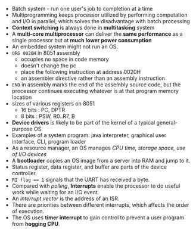 - Batch system - run one user's job to completion at a time
- Multiprogramming keeps processor utilized by performing computation and I/O in parallel, which solves the disadvantage with batch processing
- **Context switching** is always done in **multitasking** system
- A **multi-core multiprocessor** can deliver the **same performance** as a single processor but at **much lower power consumption**
- An embedded system might not run an OS.
- `ORG 0020H` in 8051 assembly
	- occupies no space in code memory
	- doesn't change the pc
	- place the following instruction at address 0020H
	- an assembler directive rather than an assembly instruction
- `END` in assembly marks the end of the assembly source code, but the processor continues executing whatever is at that program memory location
- sizes of various registers on 8051
	- 16 bits : PC, DPTR
	- 8 bits : PSW, R0..R7, B
- **Device drivers** is likely to be part of the kernel of a typical general-purpose OS
- Examples of a system program:
	java interpreter, graphical user interface, CLI, program loader
- As a resource manager, an OS manages *CPU time, storage space, use of I/O devices*
- A **bootloader** copies an OS image from a server into RAM and jump to it.
- Status register, data register, and buffer are parts of the device controller.
- `RI flag == 1` signals that the UART has received a byte.
- Compared with *polling*,  **Interrupts** enable the processor to do useful work while waiting for an I/O event.
- An *interrupt vector* is the address of an ISR.
- There are priorities between different interrupts, which affects the order of execution.
- The OS uses **timer interrupt** to gain control to prevent a user program from **hogging CPU**.